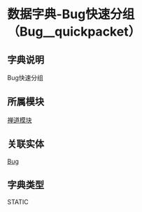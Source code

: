 # 数据字典-Bug快速分组（Bug__quickpacket）
## 字典说明
Bug快速分组

## 所属模块
[禅道模块](../module/zentao)

## 关联实体
[Bug](../module/zentao/Bug)

## 字典类型
STATIC



